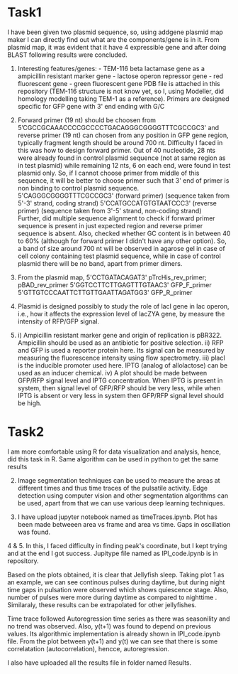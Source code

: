 # Task1
I have been given two plasmid sequence, so, using addgene plasmid map maker I can directly find out what are the components/gene is in it. From plasmid map, it was evident that it have 4 expressible gene and after doing BLAST following results were concluded. 

1. Interesting features/genes: - TEM-116 beta lactamase gene as a ampicillin resistant marker gene
                               - lactose operon repressor gene
                               - red fluorescent gene
                               - green fluorescent gene
    PDB file is attached in this repository (TEM-116 structure is not know yet, so I, using Modeller, did  homology modelling taking TEM-1 as a reference).
Primers are designed specific for GFP gene with 3' end ending with G/C 

2. Forward primer (19 nt) should be choosen from   5’CGCCGCAAACCCCGCCCCTGACAGGGCGGGGTTTCGCCGC3' and reverse primer (19 nt) can chosen from any position in GFP gene region, typically fragment length should be around 700 nt. 
Difficulty I faced in this was how to design forward primer. Out of 40 nucleotide, 28 nts were already found in control plasmid sequence (not at same region as in test plasmid) while remaining 12 nts, 6 on each end, were found in test plasmid only. So, if I cannot choose primer from middle of this sequence, it will be better to choose primer such that 3' end of primer is non binding to control plasmid 
sequence.  
   5'CAGGGCGGGGTTTCGCCGC3' (forward primer) (sequence taken from 5'-3' strand, coding strand)
   5'CCATGCCATGTGTAATCCC3' (reverse primer) (sequence taken from 3'-5' strand, non-coding strand)   
Further, did multiple sequence alignment to check if forward primer sequence is present in just expected region and reverse primer sequence is absent. Also, checked whether GC content is in between 40 to 60% (although for forward primer I didn't have any other option).
So, a band of size around 700 nt will be observed in agarose gel in case of cell colony containing test plasmid sequence, while in case of control plasmid there will be no band, apart from primer dimers.

3. From the plasmid map,
   5'CCTGATACAGAT3' pTrcHis_rev_primer; pBAD_rev_primer
   5'GGTCCTTCTTGAGTTTGTAAC3' GFP_F_primer
   5'GTTGTCCCAATTCTTGTTGAATTAGATGG3' GFP_R_primer

4. Plasmid is designed possibly to study the role of lacI gene in lac operon, i.e., how it affects the expression level of lacZYA gene, by measure the intensity of RFP/GFP signal. 

5. i)  Ampicillin resistant marker gene and origin of replication is pBR322. Ampicillin should be used as an antibiotic for positive selection.
  ii)  RFP and GFP is used a reporter protein here. Its signal can be measured by measuring the fluorescence intensity using flow spectrometry.
 iii)  placI is the inducible promoter used here. IPTG (analog of allolactose) can be used as an inducer chemical.
  iv)  A plot should be made between GFP/RFP signal level and IPTG concentration. When IPTG is present in system, then signal level of GFP/RFP should be very less, while when IPTG is absent or very less in system then GFP/RFP signal level should be high.
       
# Task2
I am more comfortable using R for data visualization and analysis, hence, did this task in R. Same algorithm can be used in python to get the same results

2. Image segmentation techniques can be used to measure the areas at different times and thus time traces of the pulsatile activity. Edge detection using computer vision and other segmentation algorithms can be used, apart from that we can use various deep learning techniques. 

3. I have upload jupyter notebook named as timeTraces.ipynb. Plot has been made betweeen area vs frame and area vs time. Gaps in oscillation was found.

4 & 5. In this, I faced difficulty in finding peak's coordinate, but I kept trying and at the end I got success. Jupitype file named as 
       IPI_code.ipynb is in repository.
       
Based on the plots obtained, it is clear that Jellyfish sleep. Taking plot 1 as an example, we can see continous pulses during daytime, but during night time gaps in pulsation were observed which shows quiescence stage. Also, number of pulses were more
during daytime as compared to nighttime . Similaraly, these results can be extrapolated for other jellyfishes.

Time trace followed Autoregression time series as there was seasonility and no trend was observed. Also, y(t+1) was found to depend on 
previous values. Its algorithmic implementation is already shown in IPI_code.ipynb file. From the plot between y(t+1) and y(t) we can see that there is some correlatation (autocorrelation), hencce, autoregression.

I also have uploaded all the results file in folder named Results.






